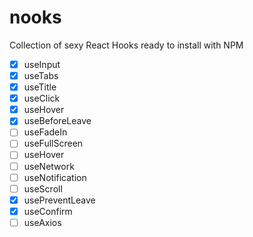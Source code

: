 # nooks

Collection of sexy React Hooks ready to install with NPM

- [x] useInput
- [x] useTabs
- [x] useTitle
- [x] useClick
- [x] useHover 
- [x] useBeforeLeave
- [ ] useFadeIn
- [ ] useFullScreen
- [ ] useHover
- [ ] useNetwork
- [ ] useNotification
- [ ] useScroll
- [x] usePreventLeave
- [x] useConfirm
- [ ] useAxios